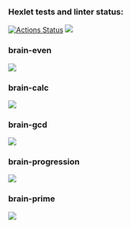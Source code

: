 ### Hexlet tests and linter status:
[![Actions Status](https://github.com/dim4ic/python-project-49/workflows/hexlet-check/badge.svg)](https://github.com/dim4ic/python-project-49/actions)
<a href="https://codeclimate.com/github/dim4ic/python-project-49/maintainability"><img src="https://api.codeclimate.com/v1/badges/23baf5be06f7f9665f9a/maintainability" /></a>

### brain-even  
<a href="https://asciinema.org/a/CuktjftJkokoWyuvQisbDFK8P" target="_blank"><img src="https://asciinema.org/a/CuktjftJkokoWyuvQisbDFK8P.svg" /></a>

### brain-calc
<a href="https://asciinema.org/a/mOhilEeXcJRF4wEjdCP1RheyY" target="_blank"><img src="https://asciinema.org/a/mOhilEeXcJRF4wEjdCP1RheyY.svg" /></a>

### brain-gcd
<a href="https://asciinema.org/a/cVkq2OSWIvbHFPA1X20NTVo9R" target="_blank"><img src="https://asciinema.org/a/cVkq2OSWIvbHFPA1X20NTVo9R.svg" /></a>

### brain-progression
<a href="https://asciinema.org/a/vlNkn66b6mwOBwJnJ8Fgsh0LJ" target="_blank"><img src="https://asciinema.org/a/vlNkn66b6mwOBwJnJ8Fgsh0LJ.svg" /></a>

### brain-prime
<a href="https://asciinema.org/a/546789" target="_blank"><img src="https://asciinema.org/a/546789.svg" /></a>


